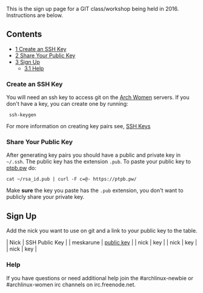 This is the sign up page for a GIT class/workshop being held in 2016\. Instructions are below.

## Contents

*   [1 Create an SSH Key](#Create_an_SSH_Key)
*   [2 Share Your Public Key](#Share_Your_Public_Key)
*   [3 Sign Up](#Sign_Up)
    *   [3.1 Help](#Help)

### Create an SSH Key

You will need an ssh key to access git on the [Arch Women](https://archwomen.org) servers. If you don't have a key, you can create one by running:

```
 ssh-keygen

```

For more information on creating key pairs see, [SSH Keys](/index.php/SSH_keys "SSH keys")

### Share Your Public Key

After generating key pairs you should have a public and private key in `~/.ssh`. The public key has the extension `.pub`. To paste your public key to [ptpb.pw](https://ptpb.pw) do:

```
cat ~/rsa_id.pub | curl -F c=@- https://ptpb.pw/

```

Make **sure** the key you paste has the `.pub` extension, you don't want to publicly share your private key.

## Sign Up

Add the nick you want to use on git and a link to your public key to the table.

| Nick | SSH Public Key |
| meskarune | [public key](https://ptpb.pw/vj4X/sh) |
| nick | key |
| nick | key |
| nick | key |

### Help

If you have questions or need additional help join the #archlinux-newbie or #archlinux-women irc channels on irc.freenode.net.
